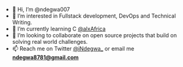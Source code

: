 - 👋 Hi, I’m @ndegwa007
- 👀 I’m interested in Fullstack development, DevOps and Technical Writing.
- 🌱 I’m currently learning C [@alxAfrica](https://www.alxafrica.com/)
- 💞️ I’m looking to collaborate on open source projects that build on solving real world challenges.
- 📫 Reach me on Twitter [@iNdegwa_](https://twitter.com/iNdegwa_) or email me **ndegwa8781@gmail.com**

<!---
ndegwa007/ndegwa007 is a ✨ special ✨ repository because its `README.md` (this file) appears on your GitHub profile.
You can click the Preview link to take a look at your changes.
--->
